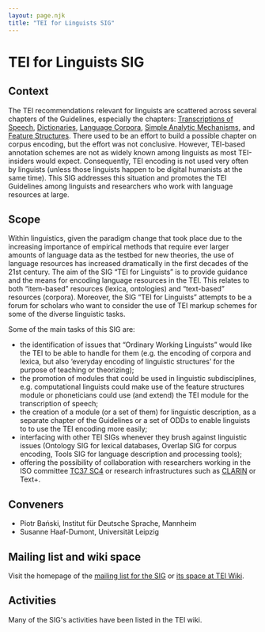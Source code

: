 ```yaml
---
layout: page.njk
title: "TEI for Linguists SIG"
---
```

# TEI for Linguists SIG




Context
-------



 
 The TEI recommendations relevant for linguists are scattered across several chapters
 of the Guidelines, especially the chapters: [Transcriptions of Speech](/release/doc/tei-p5-doc/en/html/TS.html), [Dictionaries](/release/doc/tei-p5-doc/en/html/DI.html), [Language Corpora](/release/doc/tei-p5-doc/en/html/CC.html), [Simple Analytic Mechanisms](/release/doc/tei-p5-doc/en/html/AI.html), and [Feature Structures](/release/doc/tei-p5-doc/en/html/FS.html). There used to be an effort to build a possible chapter on corpus encoding,
 but the effort was not conclusive. However, TEI\-based annotation schemes are not as widely known among linguists as most TEI\-insiders would expect. Consequently, TEI encoding is not used very often by linguists (unless those linguists happen to be digital humanists at the same time). This SIG addresses this situation and promotes
 the TEI Guidelines among linguists and researchers who work with language resources at large.
 
 
Scope
-----



 
 Within linguistics, given the paradigm change that took place due to the increasing importance of empirical methods that require ever larger amounts of language data as the testbed for new theories, the use of language resources has increased dramatically in the first decades of the 21st century. The aim
 of the SIG “TEI for Linguists” is to provide guidance and the means for encoding language resources in the TEI. This relates to both “item\-based”
 resources (lexica, ontologies) and “text\-based” resources (corpora). Moreover, the SIG “TEI for Linguists” attempts to be a forum for scholars who want to consider the use of TEI markup schemes for some of the diverse linguistic tasks. 
 
 Some of the main tasks of this SIG are:
 
 * the identification of issues that “Ordinary Working Linguists” would like the TEI
 to be able to handle for them (e.g. the encoding of corpora and lexica, but also ‘everyday
 encoding of linguistic structures’ for the purpose of teaching or theorizing);
* the promotion of modules that could be used in linguistic subdisciplines, e.g. computational
 linguists could make use of the feature structures module or phoneticians could use
 (and extend) the TEI module for the transcription of speech;
* the creation of a module (or a set of them) for linguistic description, as a separate
 chapter of the Guidelines or a set of ODDs to enable linguists to to use the TEI encoding
 more easily;
* interfacing with other TEI SIGs whenever they brush against linguistic issues (Ontology
 SIG for lexical databases, Overlap SIG for corpus encoding, Tools SIG for language
 description and processing tools);
* offering the possibility of collaboration with researchers working in the ISO committee [TC37 SC4](https://www.iso.org/committee/297592.html) or research infrastructures such as [CLARIN](https://www.clarin.eu/) or Text+.



Conveners
---------



* Piotr Bański, Institut für Deutsche Sprache, Mannheim
* Susanne Haaf-Dumont, Universität Leipzig



Mailing list and wiki space
---------------------------



 
 Visit the homepage of the [mailing list for the SIG](https://lists.psu.edu/cgi-bin/wa?A0=TEI-LINGUISTICS "list archive") or [its space at TEI Wiki](https://wiki.tei-c.org/index.php/SIG:TEI_for_Linguists).
 
 
Activities
----------

Many of the SIG's activities have been listed in the TEI wiki.



